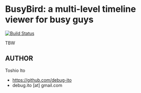 BusyBird: a multi-level timeline viewer for busy guys
=====================================================

[![Build Status](https://travis-ci.org/debug-ito/busybird.svg?branch=master)](https://travis-ci.org/debug-ito/busybird)

TBW


AUTHOR
------

Toshio Ito

* https://github.com/debug-ito
* debug.ito [at] gmail.com
